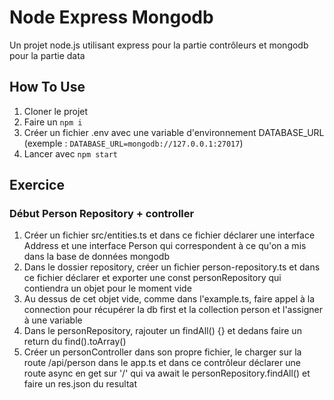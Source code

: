 # Node Express Mongodb
Un projet node.js utilisant express pour la partie contrôleurs et mongodb pour la partie data

## How To Use
1. Cloner le projet
2. Faire un `npm i`
3. Créer un fichier .env avec une variable d'environnement DATABASE_URL (exemple : `DATABASE_URL=mongodb://127.0.0.1:27017`)
4. Lancer avec `npm start`


## Exercice
### Début Person Repository + controller
1. Créer un fichier src/entities.ts et dans ce fichier déclarer une interface Address et une interface Person qui correspondent à ce qu'on a mis dans la base de données mongodb
2. Dans le dossier repository, créer un fichier person-repository.ts et dans ce fichier déclarer et exporter une const personRepository qui contiendra un objet pour le moment vide
3. Au dessus de cet objet vide, comme dans l'example.ts, faire appel à la connection pour récupérer la db first et la collection person et l'assigner à une variable
4. Dans le personRepository, rajouter un findAll() {} et dedans faire un return du find().toArray()
5. Créer un personController dans son propre fichier, le charger sur la route /api/person dans le app.ts et dans ce contrôleur déclarer une route async en get sur '/' qui va await le personRepository.findAll() et faire un res.json du resultat
